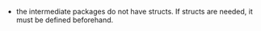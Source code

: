 - the intermediate packages do not have structs. If structs are needed, it must be defined beforehand.
